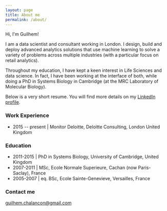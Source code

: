 ```yaml
---
layout: page
title: About me
permalink: /about/
---
```


Hi, I'm Guilhem! 

I am a data scientist and consultant working in London. I design, build and deploy advanced analytics solutions that use machine learning to solve a variety of problems across multiple industries (with a particular focus on retail analytics).

Throughout my education, I have kept a keen interest in Life Sciences and data science. 
In fact, I have been working at the interface of both, while doing a PhD in Systems Biology in Cambridge (at the MRC Laboratory of Molecular Biology).


Below is a very short resume. You will find more details on my [LinkedIn profile](https://www.linkedin.com/in/guilhemchalancon/). 

### Work Experience

* 2015 -- present | Monitor Deloitte, Deloitte Consulting, London United Kingdom


### Education

* 2011-2015 | PhD in Systems Biology, University of Cambridge, United Kingdom
* 2007-2011 | MSc, Ecole Normale Superieure, Cachan (now Paris-Saclay), France
* 2005-2007 | eq. BSc, Ecole Sainte-Genevieve, Versailles, France

### Contact me

[guilhem.chalancon@gmail.com](mailto:guilhem.chalancon@gmail.com)
